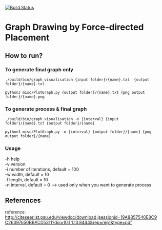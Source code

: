 [![Build Status](https://travis-ci.com/lsscecilia/GraphVisualisation.svg?branch=main)](https://travis-ci.com/lsscecilia/GraphVisualisation)

# Graph  Drawing  by  Force-directed  Placement

## How to run? 

### To generate final graph only 

`./build/bin/graph_visualisation {input folder}/{name}.txt  {output folder}/{name}.txt`

`python3 misc/PlotGraph.py {output folder}/{name}.txt {png output folder}/{name}.png`

### To generate process & final graph 

`./build/bin/graph_visualisation -n {interval} {input folder}/{name}.txt {output folder}/{name}`

`python3 misc/PlotGraph.py -n {interval} {output folder}/{name} {png output folder}/{name}`

### Usage 

-h help <br/>
-v version <br/>
-i number of iterations, default = 100 <br/>
-w width, default = 10 <br/>
-l length, default = 10 <br/>
-n interval, default = 0 --> used only when you want to generate process 

## References
reference: http://citeseer.ist.psu.edu/viewdoc/download;jsessionid=19A8857540E8C9C26397650BBACD5311?doi=10.1.1.13.8444&rep=rep1&type=pdf
